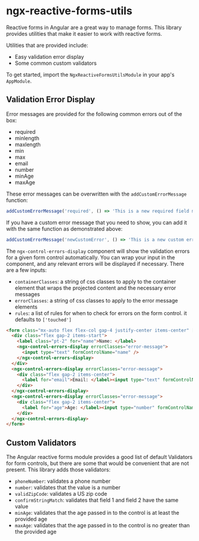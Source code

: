 # ngx-reactive-forms-utils

Reactive forms in Angular are a great way to manage forms. This library provides utilities that make it easier to work with reactive forms.

Utilities that are provided include:

-   Easy validation error display
-   Some common custom validators

To get started, import the `NgxReactiveFormsUtilsModule` in your app's `AppModule`.

## Validation Error Display

Error messages are provided for the following common errors out of the box:

-   required
-   minlength
-   maxlength
-   min
-   max
-   email
-   number
-   minAge
-   maxAge

These error messages can be overwritten with the `addCustomErrorMessage` function:

```ts
addCustomErrorMessage('required', () => 'This is a new required field message');
```

If you have a custom error message that you need to show, you can add it with the same function as demonstrated above:

```ts
addCustomErrorMessage('newCustomError', () => 'This is a new custom error message');
```

The `ngx-control-errors-display` component will show the validation errors for a given form control automatically. You can wrap your input in the component, and any relevant errors will be displayed if necessary. There are a few inputs:

-   `containerClasses`: a string of css classes to apply to the container element that wraps the projected content and the necessary error messages
-   `errorClasses`: a string of css classes to apply to the error message elements
-   `rules`: a list of rules for when to check for errors on the form control. it defaults to `['touched']`

```html
<form class="mx-auto flex flex-col gap-4 justify-center items-center" [formGroup]="form">
  <div class="flex gap-2 items-start">
    <label class="pt-2" for="name">Name: </label>
    <ngx-control-errors-display errorClasses="error-message">
      <input type="text" formControlName="name" />
    </ngx-control-errors-display>
  </div>
  <ngx-control-errors-display errorClasses="error-message">
    <div class="flex gap-2 items-center">
      <label for="email">Email: </label><input type="text" formControlName="email" />
    </div>
  </ngx-control-errors-display>
  <ngx-control-errors-display errorClasses="error-message">
    <div class="flex gap-2 items-center">
      <label for="age">Age: </label><input type="number" formControlName="age" />
    </div>
  </ngx-control-errors-display>
</form>
```

## Custom Validators

The Angular reactive forms module provides a good list of default Validators for form controls, but there are some that would be convenient that are not present. This library adds those validators:

-   `phoneNumber`: validates a phone number
-   `number`: validates that the value is a number
-   `validZipCode`: validates a US zip code
-   `confirmStringMatch`: validates that field 1 and field 2 have the same value
-   `minAge`: validates that the age passed in to the control is at least the provided age
-   `maxAge`: validates that the age passed in to the control is no greater than the provided age
